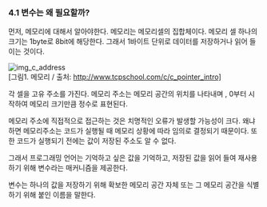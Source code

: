### 4.1 변수는 왜 필요할까?  

먼저, 메모리에 대해서 알아야한다. 메모리는 메모리셀의 집합체이다. 메모리 셀 하나의 크기는 1byte로 8bit에 해당한다. 그래서 1바이트 단위로 데이터를 저장하거나 읽어 들이는 것이다.

 ![img_c_address](https://user-images.githubusercontent.com/53161335/161176770-076bc3aa-259a-4cf1-8ff9-c884437230ca.png)   
 [그림1. 메모리 / 출처: http://www.tcpschool.com/c/c_pointer_intro]

각 셀을 고유 주소를 가진다. 메모리 주소는 메모리 공간의 위치를 나타내며 , 0부터 시작하여 메모리 크기만큼 정수로 표현된다.

메모리 주소에 직접적으로 접근하는 것은 치명적인 오류가 발생할 가능성이 크다. 왜냐하면 메모리주소는 코드가 실행될 때 메모리 상황에 따라 임의로 결정되기 때문이다. 또한 코드가 실행되기 전에는 값이 저장된 주소도 알 수 없다.

그래서 프로그래밍 언어는 기억하고 싶은 값을 기억하고, 저장된 값을 읽어 들여 재사용하기 위해 변수라는 매커니즘을 제공한다.

변수는 하나의 값을 저장하기 위해 확보한 메모리 공간 자체 또는 그 메모리 공간을 식별하기 위해 붙인 이름을 말한다.